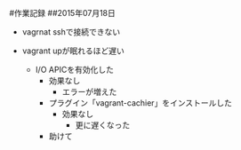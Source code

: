 #作業記録
##2015年07月18日

- vagrnat sshで接続できない

- vagrant upが眠れるほど遅い
  + I/O APICを有効化した
	  * 効果なし
		* エラーが増えた
	+ プラグイン「vagrant-cachier」をインストールした
	  * 効果なし
		* 更に遅くなった
	+ 助けて
